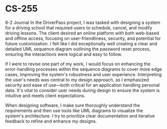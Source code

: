 # CS-255
8-2 Journal
In the DriverPass project, I was tasked with designing a system for a driving school that required users to schedule, cancel, and modify driving lessons. The client desired an online platform with both web-based and offline access, focusing on user-friendliness, security, and potential for future customization. I felt like I did exceptionally well creating a clear and detailed UML sequence diagram outlining the password reset process, ensuring the interactions were logical and easy to follow.

If I were to revise one part of my work, I would focus on enhancing the error-handling processes within the sequence diagrams to cover more edge cases, improving the system's robustness and user experience. Interpreting the user's needs was central to my design approach, as I emphasized security and ease of use—both critical for an application handling personal data. It's vital to consider user needs during design to ensure the system is intuitive and meets client expectations.

When designing software, I make sure thoroughly understand the requirements and then use tools like UML diagrams to visualize the system's architecture. I try to prioritize clear documentation and iterative feedback to refine and enhance my designs.
